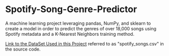 # Spotify-Song-Genre-Predictor
A machine learning project leveraging pandas, NumPy, and sklearn to create a model in order to predict the genres of over 18,000 songs using Spotify metadata and a K-Nearest Neighbors training method.

[Link to the DataSet Used in this Project](https://www.kaggle.com/datasets/imuhammad/audio-features-and-lyrics-of-spotify-songs?resource=download) referred to as "spotify_songs.csv" in the source code.
